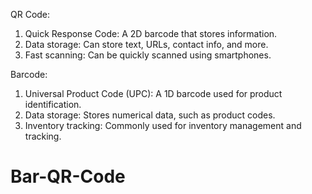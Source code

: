 QR Code:
1. Quick Response Code: A 2D barcode that stores information.
2. Data storage: Can store text, URLs, contact info, and more.
3. Fast scanning: Can be quickly scanned using smartphones.

Barcode:
1. Universal Product Code (UPC): A 1D barcode used for product identification.
2. Data storage: Stores numerical data, such as product codes.
3. Inventory tracking: Commonly used for inventory management and tracking.

# Bar-QR-Code
